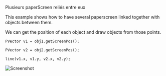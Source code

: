 Plusieurs paperScreen reliés entre eux

This example shows how to have several paperscreen linked together with objects between them.

We can get the position of each object and draw objects from those points.

`PVector v1 = obj1.getScreenPos();`

`PVector v2 = obj2.getScreenPos();`

`line(v1.x, v1.y, v2.x, v2.y);`


![Screenshot](https://github.com/potioc/Papart-examples/blob/master/papart-examples/Camera/RelativeLocations/relativelocations.png)

